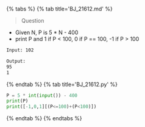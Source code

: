 {% tabs %}
{% tab title='BJ_21612.md' %}

> Question

* Given N, P is 5 * N - 400
* print P and 1 if P < 100, 0 if P == 100, -1 if P > 100

```txt
Input: 102

Output:
95
1
```

{% endtab %}
{% tab title='BJ_21612.py' %}

```py
P = 5 * int(input()) - 400
print(P)
print([-1,0,1][(P<=100)+(P<100)])
```

{% endtab %}
{% endtabs %}
